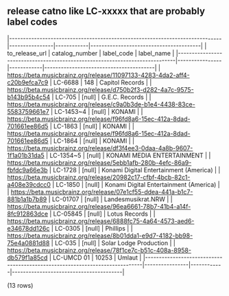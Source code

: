 ## release catno like LC-xxxxx that are probably label codes

|-----------------------------------------------------------------------------|----------------|------------|----------------------------------------|
|                               to_release_url                                | catalog_number | label_code |               label_name               |
|-----------------------------------------------------------------------------|----------------|------------|----------------------------------------|
| <https://beta.musicbrainz.org/release/11097133-4283-4da2-aff4-c20b9efca7c9> | LC-6688        |        148 | Capitol Records                        |
| <https://beta.musicbrainz.org/release/d750b2f3-d282-4a7c-9575-b143b95b4c54> | LC-705         |     [null] | G.E.C. Records                         |
| <https://beta.musicbrainz.org/release/c9a0b3de-b1e4-4438-83ce-5583759661e7> | LC-1453~4      |     [null] | KONAMI                                 |
| <https://beta.musicbrainz.org/release/f96fd8a6-15ec-412a-8dad-701661ee86d5> | LC-1863        |     [null] | KONAMI                                 |
| <https://beta.musicbrainz.org/release/f96fd8a6-15ec-412a-8dad-701661ee86d5> | LC-1864        |     [null] | KONAMI                                 |
| <https://beta.musicbrainz.org/release/df3f4ee3-0daa-4a8b-9607-1f1a01b31da5> | LC-1354~5      |     [null] | KONAMI MEDIA ENTERTAINMENT             |
| <https://beta.musicbrainz.org/release/5ebb1afb-280b-4efc-86a9-fbfdc9a66e3b> | LC-1728        |     [null] | Konami Digital Entertainment (America) |
| <https://beta.musicbrainz.org/release/20982c17-cfbf-4bcb-82c1-a408e39cdcc0> | LC-1850        |     [null] | Konami Digital Entertainment (America) |
| <https://beta.musicbrainz.org/release/07e1cf55-ddea-441a-b1c7-881b1a1b7b89> | LC-01707       |     [null] | Landesmusikrat.NRW                     |
| <https://beta.musicbrainz.org/release/96ea6661-78b7-41b4-a14f-8fc912863dce> | LC-05845       |     [null] | Lotus Records                          |
| <https://beta.musicbrainz.org/release/6888fc75-4a64-4573-aed6-e34678dd126c> | LC-0305        |     [null] | Phillips                               |
| <https://beta.musicbrainz.org/release/8b01dda1-e9d7-4182-bb98-75e4a0881d88> | LC-035         |     [null] | Solar Lodge Production                 |
| <https://beta.musicbrainz.org/release/78f1ce7c-b51c-408a-8958-db579f1a85cd> | LC-UMCD 01     |      10253 | Umlaut                                 |
|-----------------------------------------------------------------------------|----------------|------------|----------------------------------------|

(13 rows)

